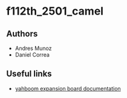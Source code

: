 # f112th_2501_camel

## Authors

- Andres Munoz
- Daniel Correa

## Useful links
- [yahboom expansion board documentation](http://www.yahboom.net/study/ROS-Driver-Board)
